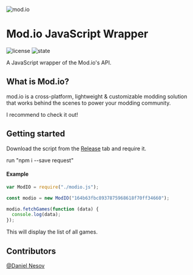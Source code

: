 ![mod.io](https://camo.githubusercontent.com/f66236072c6723d59617f821e9ec200e94696989/68747470733a2f2f7374617469632e6d6f642e696f2f76312f696d616765732f6272616e64696e672f6d6f64696f2d636f6c6f722d6461726b2e737667)
# Mod.io JavaScript Wrapper
![license](https://img.shields.io/badge/License-MIT-green.svg) ![state](https://img.shields.io/badge/State-WIP-red.svg)

A JavaScript wrapper of the Mod.io's API. 

## What is Mod.io?
mod.io is a cross-platform, lightweight & customizable modding solution that works behind the scenes to power your modding community.

I recommend to check it out!

## Getting started
Download the script from the [Release](https://github.com/dnesov/Mod.io-JS/releases) tab and require it.

run "npm i --save request"

#### Example
```js
var ModIO = require("./modio.js");

const modio = new ModIO("164b63fbc8937875968618f70ff34660");

modio.fetchGames(function (data) {
  console.log(data);
});
```
This will display the list of all games.

## Contributors
[@Daniel Nesov](https://github.com/dnesov)
